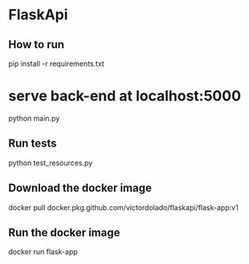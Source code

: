 # FlaskApi
## How to run

pip install -r requirements.txt

# serve back-end at localhost:5000
python main.py

## Run tests

python test_resources.py

## Download the docker image

docker pull docker.pkg.github.com/victordolado/flaskapi/flask-app:v1

## Run the docker image

docker run flask-app
